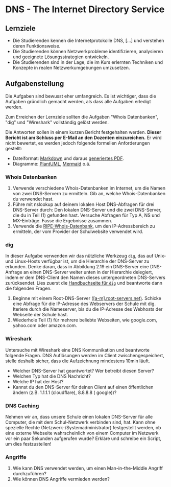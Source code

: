 # DNS - The Internet Directory Service

## Lernziele

* Die Studierenden kennen die Internetprotokolle DNS, [...] und verstehen deren Funktionsweise.
* Die Studierenden können Netzwerkprobleme identifizieren, analysieren und geeignete Lösungsstrategien entwickeln.
* Die Studierenden sind in der Lage, die im Kurs erlernten Techniken und Konzepte in realen Netzwerkumgebungen
  umzusetzen.

## Aufgabenstellung

Die Aufgaben sind bewusst eher umfangreich.
Es ist wichtiger, dass die Aufgaben gründlich gemacht werden, als dass alle Aufgaben erledigt werden.

Zum Erreichen der Lernziele sollten die Aufgaben "Whois Datenbanken", "dig" und "Wireshark" vollständig gelöst werden.

Die Antworten sollen in einem kurzen Bericht festgehalten werden.
**Dieser Bericht ist am Schluss per E-Mail an den Dozenten einzureichen.**
Er wird nicht bewertet, es werden jedoch folgende formellen Anforderungen gestellt:

- Dateiformat: [Markdown](https://www.markdownguide.org/) und daraus [generiertes PDF](https://pandoc.org/).
- Diagramme: [PlantUML](https://plantuml.com/de/), [Mermaid](https://mermaid.js.org/) o.ä.

### Whois Datenbanken

1. Verwende verschiedene Whois-Datenbanken im Internet, um die Namen von zwei DNS-Servern zu ermitteln. Gib an,
   welche Whois-Datenbanken du verwendet hast.
2. Führe mit nslookup auf deinem lokalen Host DNS-Abfragen für drei DNS-Server durch: Den lokalen DNS-Server und
   die zwei DNS-Server, die du in Teil (1) gefunden hast. Versuche Abfragen für Typ A, NS und MX-Einträge. Fasse
   die Ergebnisse zusammen.
3. Verwende die [RIPE-Whois-Datenbank](https://apps.db.ripe.net/db-web-ui/query), um den IP-Adressbereich zu
   ermitteln, der vom Provider der Schulwebsite verwendet wird.

### dig

In dieser Aufgabe verwenden wir das nützliche Werkzeug `dig`, das auf Unix- und Linux-Hosts verfügbar ist, um die
Hierarchie der DNS-Server zu erkunden. Denke daran, dass in Abbildung 2.19 ein DNS-Server eine DNS-Anfrage an einen
DNS-Server weiter unten in der Hierarchie delegiert, indem er dem DNS-Client den Namen dieses untergeordneten
DNS-Servers zurücksendet. Lies zuerst die [Handbuchseite für `dig`](https://linux.die.net/man/1/dig) und beantworte
dann die folgenden Fragen.

1. Beginne mit einem Root-DNS-Server ([[a-m].root-servers.net)](http://a.root-servers.net/).
   Schicke eine Abfrage für die IP-Adresse des Webservers der Schule mit dig. Iteriere durch die Nameserver, bis du
   die IP-Adresse des Webhosts der Webseite der Schule hast.
2. Wiederhole Teil (1) für mehrere beliebte Webseiten, wie google.com, yahoo.com oder amazon.com.

### Wireshark

Untersuche mit Wireshark eine DNS Kommunikation und beantworte folgende Fragen.
DNS Auflösungen werden im Client zwischengespeichert, stelle deshalb sicher, dass die Aufzeichnung mindestens 10min
läuft.

- Welcher DNS-Server hat geantwortet? Wer betreibt diesen Server?
- Welchen Typ hat die DNS Nachricht?
- Welche IP hat der Host?
- Kannst du den DNS-Server für deinen Client auf einen öffentlichen ändern (z.B. 1.1.1.1 (cloudflare), 8.8.8.8 (
  google))?

### DNS Caching

Nehmen wir an, dass unsere Schule einen lokalen DNS-Server für alle Computer, die mit dem Schul-Netzwerk verbinden sind,
hat. Kann ohne spezielle Rechte (Netzwerk-/Systemadministrator) festgestellt werden, ob eine externe Webseite
wahrscheinlich von einem Computer im Netzwerk vor ein paar Sekunden aufgerufen wurde?
Erkläre und schreibe ein Script, um dies festzustellen!

### Angriffe

1. Wie kann DNS verwendet werden, um einen Man-in-the-Middle Angriff durchzuführen? 
2. Wie können DNS Angriffe vermieden werden?